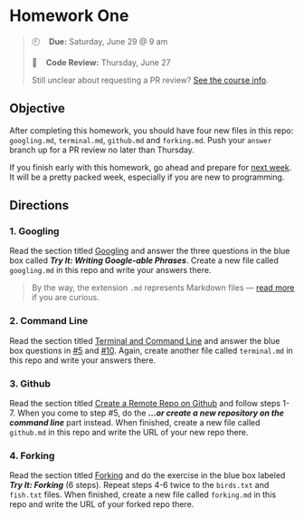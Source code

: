 # Homework One

> :clock9:&nbsp; &nbsp; **Due:** Saturday, June 29 @ 9 am
>
> :mag_right:&nbsp; &nbsp; **Code Review:** Thursday, June 27 
>
> Still unclear about requesting a PR review? [See the course info](https://github.com/wearecodets/phase-two/blob/master/week-zero/about.md#homework-pull-request).

## Objective

After completing this homework, you should have four new files in this repo: `googling.md`, `terminal.md`, `github.md` and `forking.md`. Push your `answer` branch up for a PR review no later than Thursday. 

If you finish early with this homework, go ahead and prepare for [next week](https://github.com/wearecodets/phase-two/tree/master/week-two). It will be a pretty packed week, especially if you are new to programming.

## Directions

### 1. Googling

Read the section titled [Googling](http://mod0.turing.io/session2/#findinganswers) and answer the three questions in the blue box called ***Try It: Writing Google-able Phrases***. Create a new file called `googling.md` in this repo and write your answers there. 

> By the way, the extension `.md` represents Markdown files — [read more](https://guides.github.com/features/mastering-markdown/) if you are curious.

### 2. Command Line

Read the section titled [Terminal and Command Line](http://mod0.turing.io/session3/#terminalcommandline) and answer the blue box questions in [#5](http://mod0.turing.io/session3/#5-get-out-of-a-directory-cd-) and [#10](http://mod0.turing.io/session3/#10-remove-a-directory-and-its-contents-rm--rf). Again, create another file called `terminal.md` in this repo and write your answers there. 

### 3. Github

Read the section titled [Create a Remote Repo on Github](http://mod0.turing.io/session4/#creating-a-remote-repo-on-github) and follow steps 1-7. When you come to step #5, do the ***…or create a new repository on the command line*** part instead. When finished, create a new file called `github.md` in this repo and write the URL of your new repo there. 

### 4. Forking

Read the section titled [Forking](http://mod0.turing.io/session4/#forking) and do the exercise in the blue box labeled ***Try It: Forking*** (6 steps). Repeat steps 4-6 twice to the `birds.txt` and `fish.txt` files. When finished, create a new file called `forking.md` in this repo and write the URL of your forked repo there. 